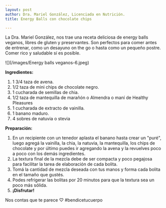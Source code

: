 ```yaml
---
layout: post
author: Dra. Mariel González, Licenciada en Nutrición.
title: Energy Balls con chocolate chips

---
```

La Dra. Mariel González, nos trae una receta deliciosa de energy balls veganos, libres de gluten y preservantes. Son perfectos para comer antes de entrenar, como un desayuno on the go o hasta como un pequeño postre. Comer rico y saludable sí es posible.

![](/images/Energy balls veganos-6.jpeg)

**Ingredientes:**

1. 1 3/4 taza de avena.
2. 1/2 taza de mini chips de chocolate negro.
3. 1 cucharada de semillas de chia.
4. 1/2 taza de mantequilla de marañón o Almendra o maní de Healthy Pleasures
5. 1 cucharada de extracto de vainilla.
6. 1 banano maduro.
7. 4 sobres de natuvia o stevia

**Preparación:**

1. En un recipiente con un tenedor aplasta el banano hasta crear un "puré", luego agregá la vainilla, la chia, la natuvia, la mantequilla, los chips de chocolate y por último puedes ir agregando la avena y la revuelves poco a poco con los demás ingredientes. 
2. La textura final de la mezcla debe de ser compacta y poco pegajosa para facilitar la tarea de elaboración de cada bolita. 
3. Tomá la cantidad de mezcla deseada con tus manos y forma cada bolita en  el tamaño que gustés. 
4. Podes refrigerar las bolitas por 20 minutos para que la textura sea un poco más sólida. 
5. **¡Disfrutar!**

Nos contas que te parece ♡ #bendicetucuerpo